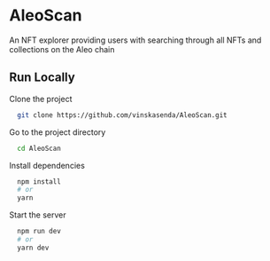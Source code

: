# AleoScan

An NFT explorer providing users with searching through all NFTs and collections on the Aleo chain

## Run Locally

Clone the project

```bash
  git clone https://github.com/vinskasenda/AleoScan.git
```

Go to the project directory

```bash
  cd AleoScan
```

Install dependencies

```bash
  npm install
  # or 
  yarn 
```

Start the server

```bash
  npm run dev
  # or 
  yarn dev
```
